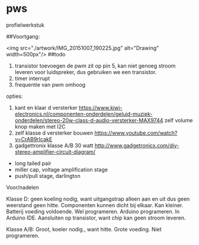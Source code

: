 # pws
profielwerkstuk

##Voortgang:


<img src="./artwork/IMG_20151007_190225.jpg" alt="Drawing" width=500px"/>
##todo
1. transistor toevoegen
de pwm zit op pin 5, kan niet genoeg stroom leveren voor luidspreker,
dus gebruiken we een transistor.
2. timer interrupt
3. frequentie van pwm omhoog

opties:

1. kant en klaar d versterker https://www.kiwi-electronics.nl/componenten-onderdelen/geluid-muziek-onderdelen/stereo-20w-class-d-audio-versterker-MAX9744
	zelf volume knop maken met I2C 
2. zelf klasse d versterker bouwen https://www.youtube.com/watch?v=CrAB9rIcakE
3. gadgettronix klasse A/B 30 watt http://www.gadgetronicx.com/diy-stereo-amplifier-circuit-diagram/
- long tailed pair
- miller cap, voltage amplification stage
- push/pull stage, darlington

Voor/nadelen 

Klasse D: geen koeling nodig, want uitgangstrap alleen aan en uit dus geen weerstand geen hitte. Componenten kunnen dicht bij elkaar. Kan kleiner. Batterij voeding voldoende. Wel programeren. 
Arduino programeren. In Arduino IDE. Aansluiten op transistor, want chip kan geen stroom leveren. 

Klasse A/B: Groot, koeler nodig., want hitte. Grote voeding. Niet programeren. 
